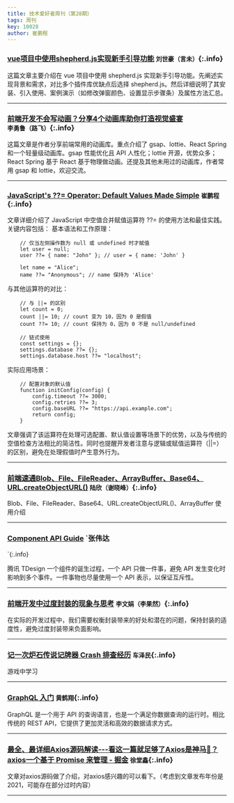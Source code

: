 ```yaml
---
title: 技术爱好者周刊（第28期）
tags: 周刊
key: 10028
author: 崔鹏程
---
```


### [vue项目中使用shepherd.js实现新手引导功能](https://juejin.cn/post/7445944943015477286)   `刘世豪（言未）`{:.info}

这篇文章主要介绍在 vue 项目中使用 shepherd.js 实现新手引导功能。先阐述实现背景和需求，对比多个插件库优缺点后选择 shepherd.js。然后详细说明了其安装、引入使用、案例演示（如修改弹窗颜色、设置显示步骤条）及属性方法汇总。

---

### [前端开发不会写动画？分享4个动画库助你打造视觉盛宴](https://juejin.cn/post/7367696432935419944)   `李勇鲁（路飞）`{:.info}

这篇文章是作者分享前端常用的动画库。重点介绍了 gsap、lottie、React Spring 和一个轻量级动画库。gsap 性能优化且 API 人性化；lottie 开源，优势众多；React Spring 基于 React 基于物理做动画。还提及其他未用过的动画库，作者常用 gsap 和 lottie，欢迎交流。

---

### [JavaScript's ??= Operator: Default Values Made Simple](https://www.trevorlasn.com/blog/javascript-nullish-coalescing-assignment-operator )   `崔鹏程`{:.info}

文章详细介绍了 JavaScript 中空值合并赋值运算符 ??= 的使用方法和最佳实践。关键内容包括：
基本语法和工作原理：
```
	// 仅当左侧操作数为 null 或 undefined 时才赋值
	let user = null;
	user ??= { name: "John" }; // user = { name: 'John' }

	let name = "Alice";
	name ??= "Anonymous"; // name 保持为 'Alice'
```
与其他运算符的对比：
```
	// 与 ||= 的区别
	let count = 0;
	count ||= 10; // count 变为 10，因为 0 是假值
	count ??= 10; // count 保持为 0，因为 0 不是 null/undefined
```

```
	// 链式使用
	const settings = {};
	settings.database ??= {};
	settings.database.host ??= "localhost";
```
实际应用场景：
```
	// 配置对象的默认值
	function initConfig(config) {
		config.timeout ??= 3000;
		config.retries ??= 3;
		config.baseURL ??= "https://api.example.com";
		return config;
	}
```
文章强调了该运算符在处理可选配置、默认值设置等场景下的优势，以及与传统的空值检查方法相比的简洁性。同时也提醒开发者注意与逻辑或赋值运算符（||=）的区别，避免在处理假值时产生意外行为。

---

### [前端速通Blob、File、FileReader、ArrayBuffer、Base64、URL.createObjectURL()](https://juejin.cn/post/7424414729857400870?searchId=2024121308561375B780F053FB5864B045)   `陆欣（谢晓峰）`{:.info}

Blob、File、FileReader、Base64、URL.createObjectURL()、ArrayBuffer 使用介绍

---

### [Component API Guide](https://github.com/Tencent/tdesign/wiki/component-api-guide)   `张伟达
`{:.info}

腾讯 TDesign 一个组件的诞生过程，一个 API 只做一件事，避免 API 发生变化时影响到多个事件。一件事物也尽量使用一个 API 表示，以保证互斥性。

---

### [前端开发中过度封装的现象与思考](https://mp.weixin.qq.com/s/wAA6soWlvXcSQT_SPCrA_Q)   `李文娟（李果然）`{:.info}

 在实际的开发过程中，我们需要权衡封装带来的好处和潜在的问题，保持封装的适度性，避免过度封装带来负面影响。

---

### [记一次炉石传说记牌器 Crash 排查经历](https://juejin.cn/post/7420718380983844904)   `车泽民`{:.info}

游戏中学习

---

### [GraphQL 入门](https://graphql.cn/learn/)   `黄鹤翔`{:.info}

GraphQL 是一个用于 API 的查询语言，也是一个满足你数据查询的运行时。相比传统的 REST API，它提供了更加灵活和高效的数据请求方式。

---

### [最全、最详细Axios源码解读---看这一篇就足够了Axios是神马🐎？ axios一个基于 Promise 来管理 - 掘金](https://juejin.cn/post/7016255507392364557)   `徐堂鑫`{:.info}

文章对axios源码做了介绍，对axios感兴趣的可以看下。（考虑到文章发布年份是2021，可能存在部分过时内容）

---



